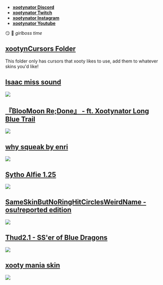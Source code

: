 * [**xootynator Discord**](https://discord.gg/CardboardBox)
* [**xootynator Twitch**](https://www.twitch.tv/xootynator)
* [**xootynator Instagram**](https://www.instagram.com/xootynator/?hl=en)
* [**xootynator Youtube**](https://www.youtube.com/@xootynator)

:smirk: :nail_care: *girlboss time*
## [ xootynCursors Folder](https://www.dropbox.com/scl/fi/p7wo8m0bre4nt9gm4suz8/Cursors.7z?rlkey=a47gueummx4eislc6g971rukq&st=ktk14y0p&dl=0)
This folder only has cursors that xooty likes to use, add them to whatever skins you'd like!

## [Isaac miss sound](https://femboy.beauty/d7iQh)
![](https://cdn.7tv.app/emote/01FDDY9ZDR000DW9BNHQ9MA6K3/4x.avif)

## [『BlooMoon Re;Done』 - ft. Xootynator Long Blue Trail ](https://drive.google.com/file/d/1-Q52NF-LhqBA5GWbqtKnEUoV7NubcaRL/view?usp=sharing)
![](https://i.imgur.com/oamiz1s.jpg)

## [ why squeak by enri ](https://femboy.beauty/3zzuY)
![](https://femboy.beauty/Y1LHg) 

## [Sytho Alfie 1.25](https://drive.google.com/drive/folders/1TD8NRKw795CHtYt74w26uu37-53rv7YZ)
![](https://i.imgur.com/Zxs1aPM.png)

## [SameSkinButNoRingHitCirclesWeirdName - osu!reported edition](https://drive.google.com/file/d/1ukkyvufm0jZ2btDXA_6xqNxnSav_grbP/view?usp=sharing)
![](https://i.imgur.com/FfCU44B.jpg)

## [Thud2.1 - SS'er of Blue Dragons](https://drive.google.com/file/d/19oyDex0XSOfvBk7_tX7HdEXjtE4ZWlam/view?usp=sharing)
![](https://i.imgur.com/Olk0VBd.jpg)
 
## [xooty mania skin](https://mega.nz/file/dOZxlQgA#9hU7wLeu_UMKgQXUF9wMXXTaJmznYPk25lGta-7061U)
![](https://i.imgur.com/02Kkbzg.png)

